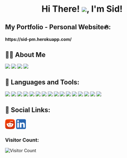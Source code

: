 <!-- <h3 align="center">
    Hi There!
    <img src="https://raw.githubusercontent.com/nixin72/nixin72/master/wave.gif" 
         alt="Waving hand animated gif"
         height="45"
         width="45" />
    I'm Sid!
</h3> -->
<h1 align="center">Hi There! <img src="https://raw.githubusercontent.com/MartinHeinz/MartinHeinz/master/wave.gif" width="30px">, I'm Sid!</h1>



<!-- <h2>My Portfolio - Personal Website🔥:</h2>
(https://sid-pm.herokuapp.com/)
<br> -->

<h2>My Portfolio - Personal Website🔥:</h2>
<h4>https://sid-pm.herokuapp.com/</h4>

 <h2>🙋‍♂️ About Me</h2>
 <p>
 <img src="https://img.shields.io/badge/Age-20-blue?style=for-the-badge&logo=appveyor">
 <img src="https://img.shields.io/badge/Lives%20in-Bhopal%2C%20India-green?style=for-the-badge&logo=appveyor">
 <img src="https://img.shields.io/badge/Studying%20at-SRM%20IST%20Delhi%20NCR-blue?style=for-the-badge&logo=appveyor">
 <img src="https://img.shields.io/badge/Branch-Computer%20Science%20Engineering-red?style=for-the-badge&logo=appveyor">
 <ul>
  
  </ul>
</p>
<h2>🚀 Languages and Tools:</h2>
<p>
<img src="https://img.icons8.com/color/48/000000/c-programming.png"/>
<img src="https://img.icons8.com/color/48/000000/c-plus-plus-logo.png"/>
 <img src="https://img.icons8.com/color/48/000000/python--v2.png"/>
 <img src="https://img.icons8.com/color/48/000000/java-coffee-cup-logo--v1.png"/>
 <img src="https://img.icons8.com/color/48/000000/html-5--v1.png"/>
<img src="https://img.icons8.com/color/48/000000/css3.png"/>
 <img src="https://img.icons8.com/color/48/000000/sass.png"/>
 <img src="https://img.icons8.com/color/48/000000/javascript--v2.png"/>
 <img src="https://img.icons8.com/windows/48/000000/nodejs.png"/>
 <img src="https://img.icons8.com/color/48/000000/react-native.png"/>
<img src="https://img.icons8.com/color/48/000000/windows-10.png"/>
<img src="https://img.icons8.com/color/48/000000/ubuntu--v1.png"/>
 <img src="https://img.icons8.com/ios-glyphs/48/000000/mac-client.png"/>
<img src="https://img.icons8.com/color/48/000000/visual-studio-code-2019.png"/>
 <img src="https://img.icons8.com/color/48/000000/pycharm.png"/>
 <img src="https://img.icons8.com/fluent/48/000000/sublime-text.png"/>
 </p>

<h2>🔗 Social Links:</h2>
<p>
<a href="https://www.reddit.com/user/STK_365"> <img src="https://github.com/SIDTK365/SIDTK365/blob/main/reddit.png" width=32px></a>
<a href="https://www.linkedin.com/in/siddharth-singh-7155131a6/"> <img src="https://github.com/SIDTK365/SIDTK365/blob/main/linkedin.png" width=32px></a>
</p>


### Visitor Count:
![Visitor Count](https://profile-counter.glitch.me/SIDTK365/count.svg)
 
 
